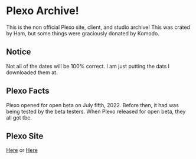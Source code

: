 # Plexo Archive!

This is the non official Plexo site, client, and studio archive! This was crated by Ham, but some things were graciously donated by Komodo.

## Notice

Not all of the dates will be 100% correct. I am just putting the dats I downloaded them at.

## Plexo Facts

Plexo opened for open beta on July fifth, 2022. Before then, it had was being tested by the beta testers. When Plexo released for open beta, they all got tbc.

## Plexo Site
[Here](https://plexo.xyz) or [Here](https://plexxo.xyz)
